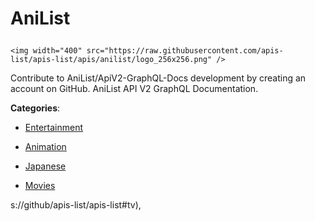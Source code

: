 # AniList<p align="center">
    <img width="400" src="https://raw.githubusercontent.com/apis-list/apis-list/apis/anilist/logo_256x256.png" />
</p>

Contribute to AniList/ApiV2-GraphQL-Docs development by creating an account on GitHub. AniList API V2 GraphQL Documentation.

**Categories**:

- [Entertainment](https://github/apis-list/apis-list#entertainment)

- [Animation](https://github/apis-list/apis-list#animation)

- [Japanese](https://github/apis-list/apis-list#japanese)

- [Movies](https://github/apis-list/apis-list#movies)





s://github/apis-list/apis-list#tv),


